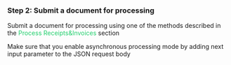 <h3 className="h3-title">Step 2: Submit a document for processing</h3>

<p className="p-text">Submit a document for processing using one of the methods described in the <span style="color: #22CF6D"> Process Receipts&Invoices </span> section</p>

<span className="span-tag">Make sure that you enable asynchronous processing mode by adding next input parameter to the JSON request body</p>